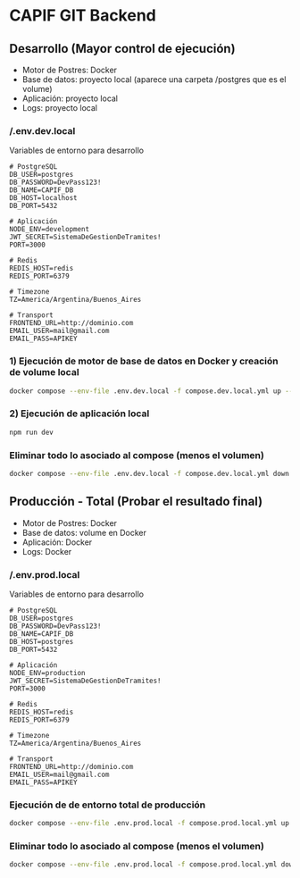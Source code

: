 # CAPIF GIT Backend


## Desarrollo (Mayor control de ejecución)
- Motor de Postres: Docker
- Base de datos: proyecto local (aparece una carpeta /postgres que es el volume)
- Aplicación: proyecto local
- Logs: proyecto local

### /.env.dev.local
Variables de entorno para desarrollo

```env
# PostgreSQL
DB_USER=postgres
DB_PASSWORD=DevPass123!
DB_NAME=CAPIF_DB
DB_HOST=localhost
DB_PORT=5432

# Aplicación
NODE_ENV=development
JWT_SECRET=SistemaDeGestionDeTramites!
PORT=3000

# Redis
REDIS_HOST=redis
REDIS_PORT=6379

# Timezone
TZ=America/Argentina/Buenos_Aires

# Transport
FRONTEND_URL=http://dominio.com
EMAIL_USER=mail@gmail.com
EMAIL_PASS=APIKEY
```
### 1) Ejecución de motor de base de datos en Docker y creación de volume local

```bash
docker compose --env-file .env.dev.local -f compose.dev.local.yml up --build -d
```

### 2) Ejecución de aplicación local

```bash
npm run dev
```

### Eliminar todo lo asociado al compose (menos el volumen)

```bash
docker compose --env-file .env.dev.local -f compose.dev.local.yml down
```


## Producción - Total (Probar el resultado final)
- Motor de Postres: Docker
- Base de datos: volume en Docker
- Aplicación: Docker
- Logs: Docker

### /.env.prod.local
Variables de entorno para desarrollo

```env
# PostgreSQL
DB_USER=postgres
DB_PASSWORD=DevPass123!
DB_NAME=CAPIF_DB
DB_HOST=postgres
DB_PORT=5432

# Aplicación
NODE_ENV=production
JWT_SECRET=SistemaDeGestionDeTramites!
PORT=3000

# Redis
REDIS_HOST=redis
REDIS_PORT=6379

# Timezone
TZ=America/Argentina/Buenos_Aires

# Transport
FRONTEND_URL=http://dominio.com
EMAIL_USER=mail@gmail.com
EMAIL_PASS=APIKEY
```
### Ejecución de de entorno total de producción

```bash
docker compose --env-file .env.prod.local -f compose.prod.local.yml up --build -d
```

### Eliminar todo lo asociado al compose (menos el volumen)

```bash
docker compose --env-file .env.prod.local -f compose.prod.local.yml down
```
